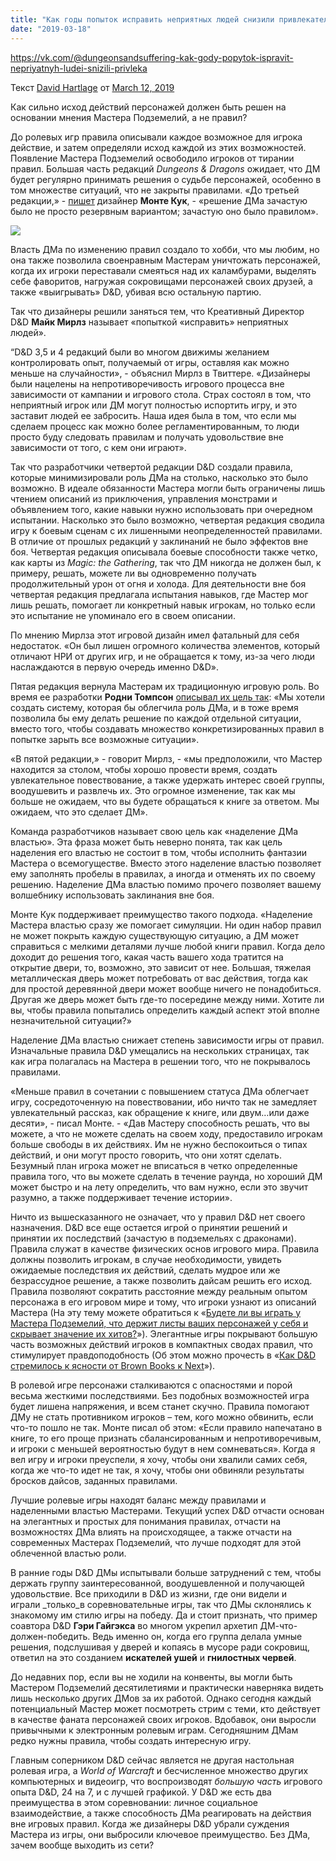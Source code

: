 ```yaml
---
title: "Как годы попыток исправить неприятных людей снизили привлекательность D&D"
date: "2019-03-18"
---
```


https://vk.com/@dungeonsandsuffering-kak-gody-popytok-ispravit-nepriyatnyh-ludei-snizili-privleka

Текст [David Hartlage](https://vk.com/away.php?to=https%3A%2F%2Fdmdavid.com%2Ftag%2Fauthor%2Fadmin%2F&cc_key=) от [March 12, 2019](https://vk.com/away.php?to=https%3A%2F%2Fdmdavid.com%2Ftag%2Fhow-years-of-trying-to-fix-obnoxious-people-shrank-dds-appeal%2F&cc_key=)

Как сильно исход действий персонажей должен быть решен на основании мнения Мастера Подземелий, а не правил?

До ролевых игр правила описывали каждое возможное для игрока действие, и затем определяли исход каждой из этих возможностей. Появление Мастера Подземелий освободило игроков от тирании правил. Большая часть редакций _Dungeons & Dragons_ ожидает, что ДМ будет регулярно принимать решения о судьбе персонажей, особенно в том множестве ситуаций, что не закрыты правилами. «До третьей редакции,» - [пишет](https://vk.com/away.php?to=https%3A%2F%2Fweb.archive.org%2Fweb%2F20140908042855%2Fhttp%3A%2Farchive.wizards.com%2FDnD%2FArticle.aspx%3Fx%3Ddnd%2F4ll%2F20111206&cc_key=) дизайнер **Монте Кук**, - «решение ДМа зачастую было не просто резервным вариантом; зачастую оно было правилом».

![](https://pp.userapi.com/c851532/v851532077/e5c38/KrbCYnYoCUM.jpg)

Власть ДМа по изменению правил создало то хобби, что мы любим, но она также позволила своенравным Мастерам уничтожать персонажей, когда их игроки переставали смеяться над их каламбурами, выделять себе фаворитов, нагружая сокровищами персонажей своих друзей, а также «выигрывать» D&D, убивая всю остальную партию.

Так что дизайнеры решили заняться тем, что Креативный Директор D&D **Майк Мирлз** называет «попыткой «исправить» неприятных людей».

“D&D 3,5 и 4 редакций были во многом движимы желанием контролировать опыт, получаемый от игры, оставляя как можно меньше на случайности», - объяснил Мирлз в Твиттере. «Дизайнеры были нацелены на непротиворечивость игрового процесса вне зависимости от кампании и игрового стола. Страх состоял в том, что неприятный игрок или ДМ могут полностью испортить игру, и это заставит людей ее забросить. Наша идея была в том, что если мы сделаем процесс как можно более регламентированным, то люди просто буду следовать правилам и получать удовольствие вне зависимости от того, с кем они играют».

Так что разработчики четвертой редакции D&D создали правила, которые минимизировали роль ДМа на столько, насколько это было возможно. В идеале обязанности Мастера могли быть ограничены лишь чтением описаний из приключения, управления монстрами и объявлением того, какие навыки нужно использовать при очередном испытании. Насколько это было возможно, четвертая редакция сводила игру к боевым сценам с их лишенными неопределенностей правилами. В отличие от прошлых редакций у заклинаний не было эффектов вне боя. Четвертая редакция описывала боевые способности также четко, как карты из _Magic: the Gathering_, так что ДМ никогда не должен был, к примеру, решать, можете ли вы одновременно получать продолжительный урон от огня и холода. Для деятельности вне боя четвертая редакция предлагала испытания навыков, где Мастер мог лишь решать, помогает ли конкретный навык игрокам, но только если это испытание не упоминало его в своем описании.

По мнению Мирлза этот игровой дизайн имел фатальный для себя недостаток. «Он был лишен огромного количества элементов, который отличают НРИ от других игр, и не обращается к тому, из-за чего люди наслаждаются в первую очередь именно D&D».

Пятая редакция вернула Мастерам их традиционную игровую роль. Во время ее разработки **Родни Томпсон** [описывал их цель так](https://vk.com/away.php?to=https%3A%2F%2Fweb.archive.org%2Fweb%2F20140908043501%2Fhttp%3A%2Farchive.wizards.com%2FDnD%2FPrint.aspx%3Fx%3Ddnd%2F4ro3%2F20120424&cc_key=): «Мы хотели создать систему, которая бы облегчила роль ДМа, и в тоже время позволила бы ему делать решение по каждой отдельной ситуации, вместо того, чтобы создавать множество конкретизированных правил в попытке зарыть все возможные ситуации».

«В пятой редакции,» - говорит Мирлз, - «мы предположили, что Мастер находится за столом, чтобы хорошо провести время, создать увлекательное повествование, а также удержать интерес своей группы, воодушевить и развлечь их. Это огромное изменение, так как мы больше не ожидаем, что вы будете обращаться к книге за ответом. Мы ожидаем, что это сделает ДМ».

Команда разработчиков называет свою цель как «наделение ДМа властью». Эта фраза может быть неверно понята, так как цель наделения его властью не состоит в том, чтобы исполнить фантазии Мастера о всемогуществе. Вместо этого наделение властью позволяет ему заполнять пробелы в правилах, а иногда и отменять их по своему решению. Наделение ДМа властью помимо прочего позволяет вашему волшебнику использовать заклинания вне боя.

Монте Кук поддерживает преимущество такого подхода. «Наделение Мастера властью сразу же помогает симуляции. Ни один набор правил не может покрыть каждую существующую ситуацию, а ДМ может справиться с мелкими деталями лучше любой книги правил. Когда дело доходит до решения того, какая часть вашего хода тратится на открытие двери, то, возможно, это зависит от нее. Большая, тяжелая металлическая дверь может потребовать от вас действия, тогда как для простой деревянной двери может вообще ничего не понадобиться. Другая же дверь может быть где-то посередине между ними. Хотите ли вы, чтобы правила попытались определить каждый аспект этой вполне незначительной ситуации?»

Наделение ДМа властью снижает степень зависимости игры от правил. Изначальные правила D&D умещались на нескольких страницах, так как игра полагалась на Мастера в решении того, что не покрывалось правилами.

«Меньше правил в сочетании с повышением статуса ДМа облегчает игру, сосредоточенную на повествовании, ибо ничто так не замедляет увлекательный рассказ, как обращение к книге, или двум…или даже десяти», - писал Монте. - «Дав Мастеру способность решать, что вы можете, а что не можете сделать на своем ходу, предоставило игрокам больше свободы в их действиях. Им не нужно беспокоиться о типах действий, и они могут просто говорить, что они хотят сделать. Безумный план игрока может не вписаться в четко определенные правила того, что вы можете сделать в течение раунда, но хороший ДМ может быстро и на лету определить, что вам нужно, если это звучит разумно, а также поддерживает течение истории».

Ничто из вышесказанного не означает, что у правил D&D нет своего назначения. D&D все еще остается игрой о принятии решений и принятии их последствий (зачастую в подземельях с драконами). Правила служат в качестве физических основ игрового мира. Правила должны позволить игрокам, в случае необходимости, увидеть ожидаемые последствия их действий, сделать мудрое или же безрассудное решение, а также позволить дайсам решить его исход. Правила позволяют сократить расстояние между реальным опытом персонажа в его игровом мире и тому, что игроки узнают из описаний Мастера (На эту тему можете обратиться к «[Будете ли вы играть у Мастера Подземелий, что держит листы ваших персонажей у себя и скрывает значение их хитов?](https://vk.com/away.php?to=https%3A%2F%2Fdmdavid.com%2Ftag%2Fwould-you-play-with-a-dungeon-master-who-kept-your-character-sheet-and-hid-your-pcs-hit-points%2F&cc_key=)»). Элегантные игры покрывают большую часть возможных действий игроков в компактных сводах правил, что стимулирует правдоподобность (Об этом можно прочесть в «[Как D&D стремилось к ясности от Brown Books к Next](https://vk.com/away.php?to=https%3A%2F%2Fdmdavid.com%2Ftag%2Ffrom-the-brown-books-to-next-dd-tries-for-elegance%2F&cc_key=)»).

В ролевой игре персонажи сталкиваются с опасностями и порой весьма жесткими последствиями. Без подобных возможностей игра будет лишена напряжения, и всем станет скучно. Правила помогают ДМу не стать противником игроков – тем, кого можно обвинить, если что-то пошло не так. Монте писал об этом: «Если правило напечатано в книге, то его проще признать сбалансированным и непротиворечивым, и игроки с меньшей вероятностью будут в нем сомневаться». Когда я вел игру и игроки преуспели, я хочу, чтобы они хвалили самих себя, когда же что-то идет не так, я хочу, чтобы они обвиняли результаты бросков дайсов, заданных правилами.

Лучшие ролевые игры находят баланс между правилами и наделенными властью Мастерами. Текущий успех D&D отчасти основан на элегантных и простых для понимания правилах, отчасти на возможностях ДМа влиять на происходящее, а также отчасти на современных Мастерах Подземелий, что лучше подходят для этой облеченной властью роли.

В ранние годы D&D ДМы испытывали больше затруднений с тем, чтобы держать группу заинтересованной, воодушевленной и получающей удовольствие. Все приходили в D&D из жизни, где они видели и играли _только_в соревновательные игры, так что ДМы склонялись к знакомому им стилю игры на победу. Да и стоит признать, что пример соавтора D&D **Гэри Гайгэкса** во многом укрепил архетип ДМ-что-должен-победить. Ведь именно он, когда его группа делала умные решения, подслушивая у дверей и копаясь в мусоре ради сокровищ, ответил на это созданием **искателей ушей** и **гнилостных червей**.

До недавних пор, если вы не ходили на конвенты, вы могли быть Мастером Подземелий десятилетиями и практически наверняка видеть лишь несколько других ДМов за их работой. Однако сегодня каждый потенциальный Мастер может посмотреть стрим с теми, кто действует в качестве фаната персонажей своих игроков. Вдобавок, они выросли привычными к электронным ролевым играм. Сегодняшним ДМам редко нужны правила, чтобы создать интересную игру.

Главным соперником D&D сейчас является не другая настольная ролевая игра, а _World of Warcraft_ и бесчисленное множество других компьютерных и видеоигр, что воспроизводят _большую часть_ игрового опыта D&D, 24 на 7, и с лучшей графикой. У D&D же есть два преимущества в этом соревновании: личное социальное взаимодействие, а также способность ДМа реагировать на действия вне игровых правил. Когда же дизайнеры D&D убрали суждения Мастера из игры, они выбросили ключевое преимущество. Без ДМа, зачем вообще выходить из сети?
